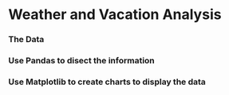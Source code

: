 # Weather and Vacation Analysis

### The Data

### Use Pandas to disect the information

### Use Matplotlib to create charts to display the data

